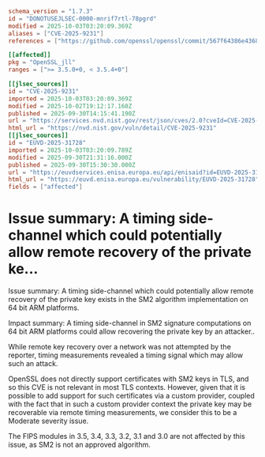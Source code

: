 ```toml
schema_version = "1.7.3"
id = "DONOTUSEJLSEC-0000-mnrif7rtl-78pgrd"
modified = 2025-10-03T03:20:09.369Z
aliases = ["CVE-2025-9231"]
references = ["https://github.com/openssl/openssl/commit/567f64386e43683888212226824b6a179885a0fe", "https://github.com/openssl/openssl/commit/cba616c26ac8e7b37de5e77762e505ba5ca51698", "https://github.com/openssl/openssl/commit/eed5adc9f969d77c94f213767acbb41ff923b6f4", "https://github.com/openssl/openssl/commit/fc47a2ec078912b3e914fab5734535e76c4820c2", "https://openssl-library.org/news/secadv/20250930.txt"]

[[affected]]
pkg = "OpenSSL_jll"
ranges = [">= 3.5.0+0, < 3.5.4+0"]

[[jlsec_sources]]
id = "CVE-2025-9231"
imported = 2025-10-03T03:20:09.369Z
modified = 2025-10-02T19:12:17.160Z
published = 2025-09-30T14:15:41.190Z
url = "https://services.nvd.nist.gov/rest/json/cves/2.0?cveId=CVE-2025-9231"
html_url = "https://nvd.nist.gov/vuln/detail/CVE-2025-9231"
[[jlsec_sources]]
id = "EUVD-2025-31728"
imported = 2025-10-03T03:20:09.789Z
modified = 2025-09-30T21:31:16.000Z
published = 2025-09-30T15:30:30.000Z
url = "https://euvdservices.enisa.europa.eu/api/enisaid?id=EUVD-2025-31728"
html_url = "https://euvd.enisa.europa.eu/vulnerability/EUVD-2025-31728"
fields = ["affected"]
```

# Issue summary: A timing side-channel which could potentially allow remote recovery of the private ke...

Issue summary: A timing side-channel which could potentially allow remote
recovery of the private key exists in the SM2 algorithm implementation on 64 bit
ARM platforms.

Impact summary: A timing side-channel in SM2 signature computations on 64 bit
ARM platforms could allow recovering the private key by an attacker..

While remote key recovery over a network was not attempted by the reporter,
timing measurements revealed a timing signal which may allow such an attack.

OpenSSL does not directly support certificates with SM2 keys in TLS, and so
this CVE is not relevant in most TLS contexts.  However, given that it is
possible to add support for such certificates via a custom provider, coupled
with the fact that in such a custom provider context the private key may be
recoverable via remote timing measurements, we consider this to be a Moderate
severity issue.

The FIPS modules in 3.5, 3.4, 3.3, 3.2, 3.1 and 3.0 are not affected by this
issue, as SM2 is not an approved algorithm.

